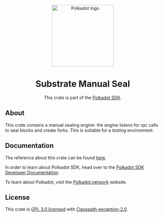 <div align="center">

<img
alt="Polkadot logo" width="200"
src="https://raw.githubusercontent.com/paritytech/polkadot-sdk/rzadp/readmes/docs/images/Polkadot_Logo_Horizontal_Pink_BlackOnWhite.png">

# Substrate Manual Seal

This crate is part of the [Polkadot SDK](https://github.com/paritytech/polkadot-sdk/).

</div>

## About

This crate contains a manual sealing engine: the engine listens for rpc calls to seal blocks and create forks.
This is suitable for a testing environment.

## Documentation

The reference about this crate can be found [here](https://paritytech.github.io/polkadot-sdk/master/sc_consensus_manual_seal).

In order to learn about Polkadot SDK, head over to the [Polkadot SDK Developer Documentation](https://paritytech.github.io/polkadot-sdk/master/polkadot_sdk_docs/index.html).

To learn about Polkadot, visit the [Polkadot.network](https://polkadot.network/) website.

## License

This crate is [GPL 3.0 licensed](https://spdx.org/licenses/GPL-3.0-or-later.html) with [Classpath-exception-2.0](https://spdx.org/licenses/Classpath-exception-2.0.html).
